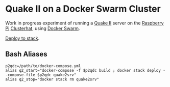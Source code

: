 # Quake II on a Docker Swarm Cluster
Work in progress experiment of running a [Quake II][q2] server on the [Raspberry Pi][pi] [Clusterhat][ch], using [Docker Swarm][ds].

[Deploy to stack][sd].

## Bash Aliases
```
p2qdc=/path/to/docker-compose.yml
alias q2_start="docker-compose -f $p2qdc build ; docker stack deploy --compose-file $p2qdc quake2srv"
alias q2_stop="docker stack rm quake2srv"
```

[q2]: https://store.steampowered.com/app/2320/QUAKE_II/
[pi]: https://www.raspberrypi.org/
[ch]: https://clusterhat.com/
[ds]: https://docs.docker.com/engine/swarm/
[sd]: https://docs.docker.com/engine/swarm/stack-deploy/
